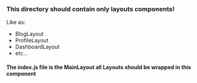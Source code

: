 ### This directory should contain only layouts components!

Like as:

- BlogLayout
- ProfileLayout
- DashboardLayout
- etc...

#### The index.js file is the MainLayout all Layouts should be wrapped in this component
